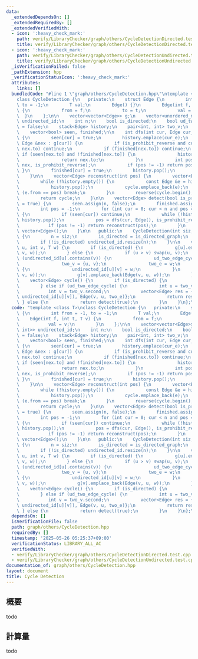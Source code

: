 ```yaml
---
data:
  _extendedDependsOn: []
  _extendedRequiredBy: []
  _extendedVerifiedWith:
  - icon: ':heavy_check_mark:'
    path: verify/LibraryChecker/graph/others/CycleDetectionDirected.test.cpp
    title: verify/LibraryChecker/graph/others/CycleDetectionDirected.test.cpp
  - icon: ':heavy_check_mark:'
    path: verify/LibraryChecker/graph/others/CycleDetectionUndirected.test.cpp
    title: verify/LibraryChecker/graph/others/CycleDetectionUndirected.test.cpp
  _isVerificationFailed: false
  _pathExtension: hpp
  _verificationStatusIcon: ':heavy_check_mark:'
  attributes:
    links: []
  bundledCode: "#line 1 \"graph/others/CycleDetection.hpp\"\ntemplate <class T>\n\
    class CycleDetection {\n   private:\n    struct Edge {\n        int from = -1,\
    \ to = -1;\n        T val;\n        Edge() {}\n        Edge(int f, int t, T v)\
    \ {\n            from = f;\n            to = t;\n            val = v;\n      \
    \  }\n    };\n\n    vector<vector<Edge>> g;\n    vector<unordered_map<int, int>>\
    \ undirected_id;\n    int n;\n    bool is_directed;\n    bool ud_two_edge_cycle\
    \ = false;\n    stack<Edge> history;\n    pair<int, int> two_v;\n    T two_e;\n\
    \    vector<bool> seen, finished;\n\n    int dfs(int cur, Edge cur_e, bool is_prohibit_reverse)\
    \ {\n        seen[cur] = true;\n        history.emplace(cur_e);\n        for (const\
    \ Edge &nex : g[cur]) {\n            if (is_prohibit_reverse and cur_e.from ==\
    \ nex.to) continue;\n            if (finished[nex.to]) continue;\n           \
    \ if (seen[nex.to] and !finished[nex.to]) {\n                history.emplace(nex);\n\
    \                return nex.to;\n            }\n            int pos = dfs(nex.to,\
    \ nex, is_prohibit_reverse);\n            if (pos != -1) return pos;\n       \
    \ }\n        finished[cur] = true;\n        history.pop();\n        return -1;\n\
    \    }\n\n    vector<Edge> reconstruct(int pos) {\n        vector<Edge> cycle;\n\
    \        while (!history.empty()) {\n            const Edge &e = history.top();\n\
    \            history.pop();\n            cycle.emplace_back(e);\n            if\
    \ (e.from == pos) break;\n        }\n        reverse(cycle.begin(), cycle.end());\n\
    \        return cycle;\n    }\n\n    vector<Edge> detect(bool is_prohibit_reverse\
    \ = true) {\n        seen.assign(n, false);\n        finished.assign(n, false);\n\
    \        int pos = -1;\n        for (int cur = 0; cur < n and pos == -1; cur++)\
    \ {\n            if (seen[cur]) continue;\n            while (!history.empty())\
    \ history.pop();\n            pos = dfs(cur, Edge(), is_prohibit_reverse);\n \
    \           if (pos != -1) return reconstruct(pos);\n        }\n        return\
    \ vector<Edge>();\n    }\n\n   public:\n    CycleDetection(int siz, bool is_directed_graph)\
    \ {\n        n = siz;\n        is_directed = is_directed_graph;\n        g.resize(n);\n\
    \        if (!is_directed) undirected_id.resize(n);\n    }\n\n    void add_edge(int\
    \ u, int v, T w) {\n        if (is_directed) {\n            g[u].emplace_back(Edge(u,\
    \ v, w));\n        } else {\n            if (u > v) swap(u, v);\n            if\
    \ (undirected_id[u].contains(v)) {\n                ud_two_edge_cycle = true;\n\
    \                two_v = {u, v};\n                two_e = w;\n            } else\
    \ {\n                undirected_id[u][v] = w;\n            }\n            g[u].emplace_back(Edge(u,\
    \ v, w));\n            g[v].emplace_back(Edge(v, u, w));\n        }\n    }\n\n\
    \    vector<Edge> cycle() {\n        if (is_directed) {\n            return detect(false);\n\
    \        } else if (ud_two_edge_cycle) {\n            int u = two_v.first;\n \
    \           int v = two_v.second;\n            vector<Edge> res = {Edge(u, v,\
    \ undirected_id[u][v]), Edge(v, u, two_e)};\n            return res;\n       \
    \ } else {\n            return detect(true);\n        }\n    }\n};\n"
  code: "template <class T>\nclass CycleDetection {\n   private:\n    struct Edge\
    \ {\n        int from = -1, to = -1;\n        T val;\n        Edge() {}\n    \
    \    Edge(int f, int t, T v) {\n            from = f;\n            to = t;\n \
    \           val = v;\n        }\n    };\n\n    vector<vector<Edge>> g;\n    vector<unordered_map<int,\
    \ int>> undirected_id;\n    int n;\n    bool is_directed;\n    bool ud_two_edge_cycle\
    \ = false;\n    stack<Edge> history;\n    pair<int, int> two_v;\n    T two_e;\n\
    \    vector<bool> seen, finished;\n\n    int dfs(int cur, Edge cur_e, bool is_prohibit_reverse)\
    \ {\n        seen[cur] = true;\n        history.emplace(cur_e);\n        for (const\
    \ Edge &nex : g[cur]) {\n            if (is_prohibit_reverse and cur_e.from ==\
    \ nex.to) continue;\n            if (finished[nex.to]) continue;\n           \
    \ if (seen[nex.to] and !finished[nex.to]) {\n                history.emplace(nex);\n\
    \                return nex.to;\n            }\n            int pos = dfs(nex.to,\
    \ nex, is_prohibit_reverse);\n            if (pos != -1) return pos;\n       \
    \ }\n        finished[cur] = true;\n        history.pop();\n        return -1;\n\
    \    }\n\n    vector<Edge> reconstruct(int pos) {\n        vector<Edge> cycle;\n\
    \        while (!history.empty()) {\n            const Edge &e = history.top();\n\
    \            history.pop();\n            cycle.emplace_back(e);\n            if\
    \ (e.from == pos) break;\n        }\n        reverse(cycle.begin(), cycle.end());\n\
    \        return cycle;\n    }\n\n    vector<Edge> detect(bool is_prohibit_reverse\
    \ = true) {\n        seen.assign(n, false);\n        finished.assign(n, false);\n\
    \        int pos = -1;\n        for (int cur = 0; cur < n and pos == -1; cur++)\
    \ {\n            if (seen[cur]) continue;\n            while (!history.empty())\
    \ history.pop();\n            pos = dfs(cur, Edge(), is_prohibit_reverse);\n \
    \           if (pos != -1) return reconstruct(pos);\n        }\n        return\
    \ vector<Edge>();\n    }\n\n   public:\n    CycleDetection(int siz, bool is_directed_graph)\
    \ {\n        n = siz;\n        is_directed = is_directed_graph;\n        g.resize(n);\n\
    \        if (!is_directed) undirected_id.resize(n);\n    }\n\n    void add_edge(int\
    \ u, int v, T w) {\n        if (is_directed) {\n            g[u].emplace_back(Edge(u,\
    \ v, w));\n        } else {\n            if (u > v) swap(u, v);\n            if\
    \ (undirected_id[u].contains(v)) {\n                ud_two_edge_cycle = true;\n\
    \                two_v = {u, v};\n                two_e = w;\n            } else\
    \ {\n                undirected_id[u][v] = w;\n            }\n            g[u].emplace_back(Edge(u,\
    \ v, w));\n            g[v].emplace_back(Edge(v, u, w));\n        }\n    }\n\n\
    \    vector<Edge> cycle() {\n        if (is_directed) {\n            return detect(false);\n\
    \        } else if (ud_two_edge_cycle) {\n            int u = two_v.first;\n \
    \           int v = two_v.second;\n            vector<Edge> res = {Edge(u, v,\
    \ undirected_id[u][v]), Edge(v, u, two_e)};\n            return res;\n       \
    \ } else {\n            return detect(true);\n        }\n    }\n};\n"
  dependsOn: []
  isVerificationFile: false
  path: graph/others/CycleDetection.hpp
  requiredBy: []
  timestamp: '2025-05-26 05:25:37+09:00'
  verificationStatus: LIBRARY_ALL_AC
  verifiedWith:
  - verify/LibraryChecker/graph/others/CycleDetectionDirected.test.cpp
  - verify/LibraryChecker/graph/others/CycleDetectionUndirected.test.cpp
documentation_of: graph/others/CycleDetection.hpp
layout: document
title: Cycle Detection
---
```


## 概要

todo

## 計算量
todo